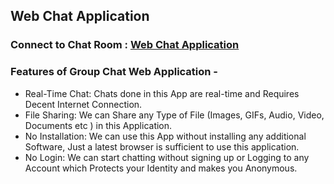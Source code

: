 ## Web Chat Application

### Connect to Chat Room : [Web Chat Application](https://helpful-crumble-0375fc.netlify.app/)

### Features of Group Chat Web Application -
- Real-Time Chat: Chats done in this App are real-time and Requires Decent Internet Connection.
- File Sharing: We can Share any Type of File (Images, GIFs, Audio, Video, Documents etc ) in this Application.
- No Installation: We can use this App without installing any additional Software, Just a latest browser is sufficient to use this application.
- No Login: We can start chatting without signing up or Logging to any Account which Protects your Identity and makes you Anonymous.
